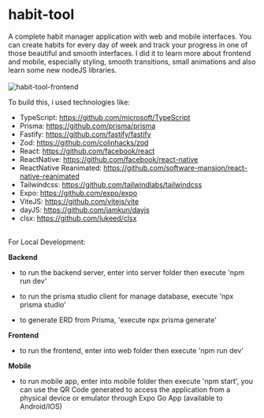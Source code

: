 # habit-tool
A complete habit manager application with web and mobile interfaces. You can create habits for every day of week and track your progress in one of those beautiful and smooth interfaces. I did it to learn more about frontend and mobile, especially styling, smooth transitions, small animations and also learn some new nodeJS libraries.
\
\
![habit-tool-frontend](https://user-images.githubusercontent.com/46850078/225665417-b02bb9ff-6f8f-4870-aa97-6ed93a8543af.png)

To build this, i used technologies like:

- TypeScript: https://github.com/microsoft/TypeScript
- Prisma: https://github.com/prisma/prisma
- Fastify: https://github.com/fastify/fastify
- Zod: https://github.com/colinhacks/zod
- React: https://github.com/facebook/react
- ReactNative: https://github.com/facebook/react-native
- ReactNative Reanimated: https://github.com/software-mansion/react-native-reanimated
- Tailwindcss: https://github.com/tailwindlabs/tailwindcss
- Expo: https://github.com/expo/expo
- ViteJS: https://github.com/vitejs/vite
- dayJS: https://github.com/iamkun/dayjs
- clsx: https://github.com/lukeed/clsx

\
For Local Development:

 **Backend**

- to run the backend server, enter into server folder then execute 'npm run dev'

- to run the prisma studio client for manage database, execute 'npx prisma studio'

- to generate ERD from Prisma, 'execute npx prisma generate'

 **Frontend**

- to run the frontend, enter into web folder then execute 'npm run dev'


**Mobile**

- to run mobile app, enter into mobile folder then execute 'npm start', you can use the QR Code generated to access the application from a physical device or emulator through Expo Go App (available to Android/IOS)
